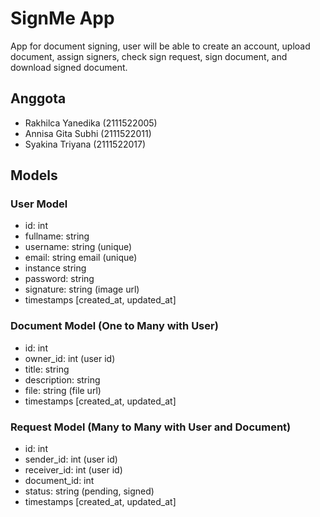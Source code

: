 # SignMe App

App for document signing, user will be able to create an account, upload document, assign signers, check sign request, sign document, and download signed document.

## Anggota
- Rakhilca Yanedika (2111522005)
- Annisa Gita Subhi (2111522011)
- Syakina Triyana (2111522017)

## Models

### User Model

-   id: int
-   fullname: string
-   username: string (unique)
-   email: string email (unique)
-   instance string
-   password: string
-   signature: string (image url)
-   timestamps [created_at, updated_at]

### Document Model (One to Many with User)

-   id: int
-   owner_id: int (user id)
-   title: string
-   description: string
-   file: string (file url)
-   timestamps [created_at, updated_at]

### Request Model (Many to Many with User and Document)

-   id: int
-   sender_id: int (user id)
-   receiver_id: int (user id)
-   document_id: int
-   status: string (pending, signed)
-   timestamps [created_at, updated_at]
